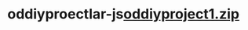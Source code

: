 # oddiyproectlar-js[oddiyproject1.zip](https://github.com/Turgunboy/oddiyproectlar-js/files/6565397/oddiyproject1.zip)
